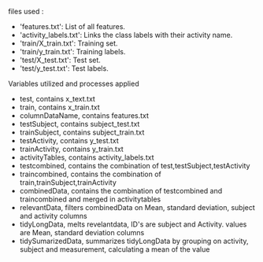 

files used :

- 'features.txt': List of all features.
- 'activity_labels.txt': Links the class labels with their activity name.
- 'train/X_train.txt': Training set.
- 'train/y_train.txt': Training labels.
- 'test/X_test.txt': Test set.
- 'test/y_test.txt': Test labels.

Variables utilized and processes applied
- test, contains x_text.txt
- train, contains x_train.txt
- columnDataName, contains features.txt
- testSubject, contains subject_test.txt
- trainSubject, contains subject_train.txt
- testActivity, contains y_test.txt
- trainActivity, contains y_train.txt
- activityTables, contains activity_labels.txt
- testcombined, contains the combination of test,testSubject,testActivity
- traincombined, contains the combination of train,trainSubject,trainActivity
- combinedData, contains the combination of testcombined and traincombined and merged in activitytables
- relevantData, filters combinedData on Mean, standard deviation, subject and activity columns
- tidyLongData, melts revelantdata, ID's are subject and Activity. values are Mean, standard deviation columns
- tidySumarizedData, summarizes tidyLongData by grouping on activity, subject and measurement, calculating a mean of the value



 
